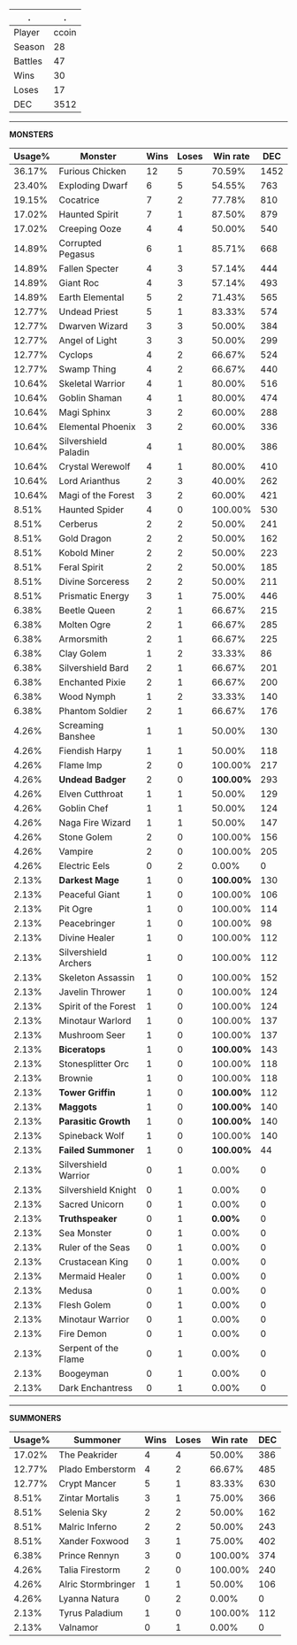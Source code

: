 .|.
|-|-
Player|ccoin
Season|28
Battles|47
Wins|30
Loses|17
DEC|3512

---
**MONSTERS**

Usage%|Monster|Wins|Loses|Win rate|DEC|
-|-|-|-|-|-|
36.17%|Furious Chicken|12|5|70.59%|1452|
23.40%|Exploding Dwarf|6|5|54.55%|763|
19.15%|Cocatrice|7|2|77.78%|810|
17.02%|Haunted Spirit|7|1|87.50%|879|
17.02%|Creeping Ooze|4|4|50.00%|540|
14.89%|Corrupted Pegasus|6|1|85.71%|668|
14.89%|Fallen Specter|4|3|57.14%|444|
14.89%|Giant Roc|4|3|57.14%|493|
14.89%|Earth Elemental|5|2|71.43%|565|
12.77%|Undead Priest|5|1|83.33%|574|
12.77%|Dwarven Wizard|3|3|50.00%|384|
12.77%|Angel of Light|3|3|50.00%|299|
12.77%|Cyclops|4|2|66.67%|524|
12.77%|Swamp Thing|4|2|66.67%|440|
10.64%|Skeletal Warrior|4|1|80.00%|516|
10.64%|Goblin Shaman|4|1|80.00%|474|
10.64%|Magi Sphinx|3|2|60.00%|288|
10.64%|Elemental Phoenix|3|2|60.00%|336|
10.64%|Silvershield Paladin|4|1|80.00%|386|
10.64%|Crystal Werewolf|4|1|80.00%|410|
10.64%|Lord Arianthus|2|3|40.00%|262|
10.64%|Magi of the Forest|3|2|60.00%|421|
8.51%|Haunted Spider|4|0|100.00%|530|
8.51%|Cerberus|2|2|50.00%|241|
8.51%|Gold Dragon|2|2|50.00%|162|
8.51%|Kobold Miner|2|2|50.00%|223|
8.51%|Feral Spirit|2|2|50.00%|185|
8.51%|Divine Sorceress|2|2|50.00%|211|
8.51%|Prismatic Energy|3|1|75.00%|446|
6.38%|Beetle Queen|2|1|66.67%|215|
6.38%|Molten Ogre|2|1|66.67%|285|
6.38%|Armorsmith|2|1|66.67%|225|
6.38%|Clay Golem|1|2|33.33%|86|
6.38%|Silvershield Bard|2|1|66.67%|201|
6.38%|Enchanted Pixie|2|1|66.67%|200|
6.38%|Wood Nymph|1|2|33.33%|140|
6.38%|Phantom Soldier|2|1|66.67%|176|
4.26%|Screaming Banshee|1|1|50.00%|130|
4.26%|Fiendish Harpy|1|1|50.00%|118|
4.26%|Flame Imp|2|0|100.00%|217|
4.26%|**Undead Badger**|2|0|**100.00%**|293|
4.26%|Elven Cutthroat|1|1|50.00%|129|
4.26%|Goblin Chef|1|1|50.00%|124|
4.26%|Naga Fire Wizard|1|1|50.00%|147|
4.26%|Stone Golem|2|0|100.00%|156|
4.26%|Vampire|2|0|100.00%|205|
4.26%|Electric Eels|0|2|0.00%|0|
2.13%|**Darkest Mage**|1|0|**100.00%**|130|
2.13%|Peaceful Giant|1|0|100.00%|106|
2.13%|Pit Ogre|1|0|100.00%|114|
2.13%|Peacebringer|1|0|100.00%|98|
2.13%|Divine Healer|1|0|100.00%|112|
2.13%|Silvershield Archers|1|0|100.00%|112|
2.13%|Skeleton Assassin|1|0|100.00%|152|
2.13%|Javelin Thrower|1|0|100.00%|124|
2.13%|Spirit of the Forest|1|0|100.00%|124|
2.13%|Minotaur Warlord|1|0|100.00%|137|
2.13%|Mushroom Seer|1|0|100.00%|137|
2.13%|**Biceratops**|1|0|**100.00%**|143|
2.13%|Stonesplitter Orc|1|0|100.00%|118|
2.13%|Brownie|1|0|100.00%|118|
2.13%|**Tower Griffin**|1|0|**100.00%**|112|
2.13%|**Maggots**|1|0|**100.00%**|140|
2.13%|**Parasitic Growth**|1|0|**100.00%**|140|
2.13%|Spineback Wolf|1|0|100.00%|140|
2.13%|**Failed Summoner**|1|0|**100.00%**|44|
2.13%|Silvershield Warrior|0|1|0.00%|0|
2.13%|Silvershield Knight|0|1|0.00%|0|
2.13%|Sacred Unicorn|0|1|0.00%|0|
2.13%|**Truthspeaker**|0|1|**0.00%**|0|
2.13%|Sea Monster|0|1|0.00%|0|
2.13%|Ruler of the Seas|0|1|0.00%|0|
2.13%|Crustacean King|0|1|0.00%|0|
2.13%|Mermaid Healer|0|1|0.00%|0|
2.13%|Medusa|0|1|0.00%|0|
2.13%|Flesh Golem|0|1|0.00%|0|
2.13%|Minotaur Warrior|0|1|0.00%|0|
2.13%|Fire Demon|0|1|0.00%|0|
2.13%|Serpent of the Flame|0|1|0.00%|0|
2.13%|Boogeyman|0|1|0.00%|0|
2.13%|Dark Enchantress|0|1|0.00%|0|

---
**SUMMONERS**

Usage%|Summoner|Wins|Loses|Win rate|DEC|
-|-|-|-|-|-|
17.02%|The Peakrider|4|4|50.00%|386|
12.77%|Plado Emberstorm|4|2|66.67%|485|
12.77%|Crypt Mancer|5|1|83.33%|630|
8.51%|Zintar Mortalis|3|1|75.00%|366|
8.51%|Selenia Sky|2|2|50.00%|162|
8.51%|Malric Inferno|2|2|50.00%|243|
8.51%|Xander Foxwood|3|1|75.00%|402|
6.38%|Prince Rennyn|3|0|100.00%|374|
4.26%|Talia Firestorm|2|0|100.00%|240|
4.26%|Alric Stormbringer|1|1|50.00%|106|
4.26%|Lyanna Natura|0|2|0.00%|0|
2.13%|Tyrus Paladium|1|0|100.00%|112|
2.13%|Valnamor|0|1|0.00%|0|
